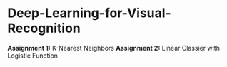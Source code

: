 # Deep-Learning-for-Visual-Recognition

__Assignment 1:__ K-Nearest Neighbors
__Assignment 2:__ Linear Classier with Logistic Function
